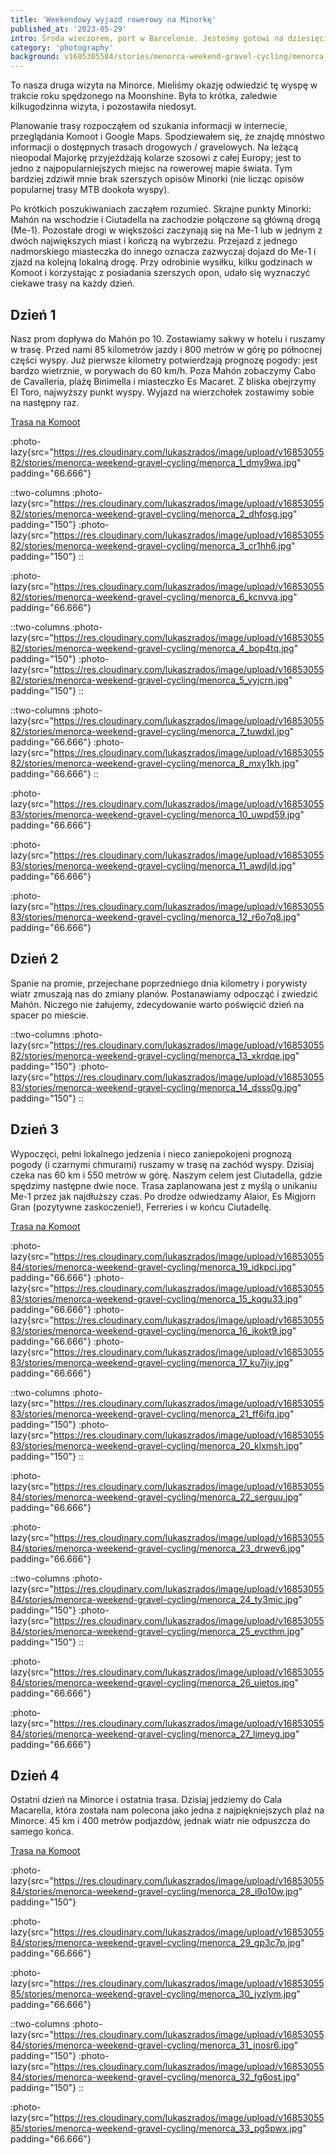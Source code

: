 ```yaml
---
title: 'Weekendowy wyjazd rowerowy na Minorkę'
published_at: '2023-05-29'
intro: Środa wieczorem, port w Barcelonie. Jesteśmy gotowi na dziesięciogodzinną podróż promem. Po zostawieniu rowerów, próbujemy wygodnie się ułożyć w fotelach i złapać trochę snu. Przed nami cztery dni na Minorce. Według prognozy pogody będą one bardzo wietrzne, pochmurne i deszczowe. 
category: 'photography'
background: v1685305584/stories/menorca-weekend-gravel-cycling/menorca_23_drwev6.jpg
---
```


To nasza druga wizyta na Minorce. Mieliśmy okazję odwiedzić tę wyspę w trakcie roku spędzonego na Moonshine. Była to krótka, zaledwie kilkugodzinna wizyta, i pozostawiła niedosyt.

Planowanie trasy rozpocząłem od szukania informacji w internecie, przeglądania Komoot i Google Maps. Spodziewałem się, że znajdę mnóstwo informacji o dostępnych trasach drogowych / gravelowych. Na leżącą nieopodal Majorkę przyjeżdżają kolarze szosowi z całej Europy; jest to jedno z najpopularniejszych miejsc na rowerowej mapie świata. Tym bardziej zdziwił mnie brak szerszych opisów Minorki (nie licząc opisów popularnej trasy MTB dookoła wyspy). 

Po krótkich poszukiwaniach zacząłem rozumieć. Skrajne punkty Minorki: Mahón na wschodzie i Ciutadella na zachodzie połączone są główną drogą (Me-1). Pozostałe drogi w większości zaczynają się na Me-1 lub w jednym z dwóch największych miast i kończą na wybrzeżu. Przejazd z jednego nadmorskiego miasteczka do innego oznacza zazwyczaj dojazd do Me-1 i zjazd na kolejną lokalną drogę. Przy odrobinie wysiłku, kilku godzinach w Komoot i korzystając z posiadania szerszych opon, udało się wyznaczyć ciekawe trasy na każdy dzień.   

## Dzień 1

Nasz prom dopływa do Mahón po 10. Zostawiamy sakwy w hotelu i ruszamy w trasę. Przed nami 85 kilometrów jazdy i 800 metrów w górę po północnej części wyspy. Już pierwsze kilometry potwierdzają prognozę pogody: jest bardzo wietrznie, w porywach do 60 km/h. Poza Mahón zobaczymy Cabo de Cavalleria, plażę Binimella i miasteczko Es Macaret. Z bliska obejrzymy El Toro, najwyższy punkt wyspy. Wyjazd na wierzchołek zostawimy sobie na następny raz. 

[Trasa na Komoot](https://www.komoot.com/tour/1123910116?share_token=a2n8RQQtJrVAmEAoDtphDhVwlcmaIgWIT0WhP25fGGClbXlwt8&ref=wtd)

:photo-lazy{src="https://res.cloudinary.com/lukaszrados/image/upload/v1685305582/stories/menorca-weekend-gravel-cycling/menorca_1_dmy9wa.jpg" padding="66.666"}

::two-columns
:photo-lazy{src="https://res.cloudinary.com/lukaszrados/image/upload/v1685305582/stories/menorca-weekend-gravel-cycling/menorca_2_dhfosg.jpg" padding="150"}
:photo-lazy{src="https://res.cloudinary.com/lukaszrados/image/upload/v1685305582/stories/menorca-weekend-gravel-cycling/menorca_3_cr1hh6.jpg" padding="150"}
::

:photo-lazy{src="https://res.cloudinary.com/lukaszrados/image/upload/v1685305582/stories/menorca-weekend-gravel-cycling/menorca_6_kcnvva.jpg" padding="66.666"}

::two-columns
:photo-lazy{src="https://res.cloudinary.com/lukaszrados/image/upload/v1685305582/stories/menorca-weekend-gravel-cycling/menorca_4_bop4tq.jpg" padding="150"}
:photo-lazy{src="https://res.cloudinary.com/lukaszrados/image/upload/v1685305582/stories/menorca-weekend-gravel-cycling/menorca_5_vyjcrn.jpg" padding="150"}
::

::two-columns
:photo-lazy{src="https://res.cloudinary.com/lukaszrados/image/upload/v1685305582/stories/menorca-weekend-gravel-cycling/menorca_7_tuwdxl.jpg" padding="66.666"}
:photo-lazy{src="https://res.cloudinary.com/lukaszrados/image/upload/v1685305582/stories/menorca-weekend-gravel-cycling/menorca_8_mxy1kh.jpg" padding="66.666"}
::

:photo-lazy{src="https://res.cloudinary.com/lukaszrados/image/upload/v1685305583/stories/menorca-weekend-gravel-cycling/menorca_10_uwpd59.jpg" padding="66.666"}

:photo-lazy{src="https://res.cloudinary.com/lukaszrados/image/upload/v1685305583/stories/menorca-weekend-gravel-cycling/menorca_11_awdjld.jpg" padding="66.666"}

:photo-lazy{src="https://res.cloudinary.com/lukaszrados/image/upload/v1685305583/stories/menorca-weekend-gravel-cycling/menorca_12_r6o7q8.jpg" padding="66.666"}

## Dzień 2

Spanie na promie, przejechane poprzedniego dnia kilometry i porywisty wiatr zmuszają nas do zmiany planów. Postanawiamy odpocząć i zwiedzić Mahón. Niczego nie żałujemy, zdecydowanie warto poświęcić dzień na spacer po mieście.

::two-columns
:photo-lazy{src="https://res.cloudinary.com/lukaszrados/image/upload/v1685305582/stories/menorca-weekend-gravel-cycling/menorca_13_xkrdqe.jpg" padding="150"}
:photo-lazy{src="https://res.cloudinary.com/lukaszrados/image/upload/v1685305583/stories/menorca-weekend-gravel-cycling/menorca_14_dsss0g.jpg" padding="150"}
::

## Dzień 3

Wypoczęci, pełni lokalnego jedzenia i nieco zaniepokojeni prognozą pogody (i czarnymi chmurami) ruszamy w trasę na zachód wyspy. Dzisiaj czeka nas 60 km i 550 metrów w górę. Naszym celem jest Ciutadella, gdzie spędzimy następne dwie noce. Trasa zaplanowana jest z myślą o unikaniu Me-1 przez jak najdłuższy czas. Po drodze odwiedzamy Alaior, Es Migjorn Gran (pozytywne zaskoczenie!), Ferreries i w końcu Ciutadellę. 

[Trasa na Komoot](https://www.komoot.com/tour/1127030023?share_token=adWQjtEITne0Qoz72wIGndmOJu4yjCHsQGDBfKl8Vjsqq7iiDn&ref=wtd)

:photo-lazy{src="https://res.cloudinary.com/lukaszrados/image/upload/v1685305584/stories/menorca-weekend-gravel-cycling/menorca_19_idkpci.jpg" padding="66.666"}
:photo-lazy{src="https://res.cloudinary.com/lukaszrados/image/upload/v1685305583/stories/menorca-weekend-gravel-cycling/menorca_15_kqgu33.jpg" padding="66.666"}
:photo-lazy{src="https://res.cloudinary.com/lukaszrados/image/upload/v1685305583/stories/menorca-weekend-gravel-cycling/menorca_16_jkokt9.jpg" padding="66.666"}
:photo-lazy{src="https://res.cloudinary.com/lukaszrados/image/upload/v1685305583/stories/menorca-weekend-gravel-cycling/menorca_17_ku7jiy.jpg" padding="66.666"}

::two-columns
:photo-lazy{src="https://res.cloudinary.com/lukaszrados/image/upload/v1685305583/stories/menorca-weekend-gravel-cycling/menorca_21_ff6ifq.jpg" padding="150"}
:photo-lazy{src="https://res.cloudinary.com/lukaszrados/image/upload/v1685305583/stories/menorca-weekend-gravel-cycling/menorca_20_klxmsh.jpg" padding="150"}
::

:photo-lazy{src="https://res.cloudinary.com/lukaszrados/image/upload/v1685305584/stories/menorca-weekend-gravel-cycling/menorca_22_serguu.jpg" padding="66.666"}

:photo-lazy{src="https://res.cloudinary.com/lukaszrados/image/upload/v1685305584/stories/menorca-weekend-gravel-cycling/menorca_23_drwev6.jpg" padding="66.666"}

::two-columns
:photo-lazy{src="https://res.cloudinary.com/lukaszrados/image/upload/v1685305584/stories/menorca-weekend-gravel-cycling/menorca_24_ty3mic.jpg" padding="150"}
:photo-lazy{src="https://res.cloudinary.com/lukaszrados/image/upload/v1685305584/stories/menorca-weekend-gravel-cycling/menorca_25_evcthm.jpg" padding="150"}
::

:photo-lazy{src="https://res.cloudinary.com/lukaszrados/image/upload/v1685305584/stories/menorca-weekend-gravel-cycling/menorca_26_uietos.jpg" padding="66.666"}

:photo-lazy{src="https://res.cloudinary.com/lukaszrados/image/upload/v1685305584/stories/menorca-weekend-gravel-cycling/menorca_27_limeyg.jpg" padding="66.666"}

## Dzień 4

Ostatni dzień na Minorce i ostatnia trasa. Dzisiaj jedziemy do Cala Macarella, która została nam polecona jako jedna z najpiękniejszych plaż na Minorce. 45 km i 400 metrów podjazdów, jednak wiatr nie odpuszcza do samego końca.

[Trasa na Komoot](https://www.komoot.com/tour/1129241242?share_token=aYU7ZZHXiqOEWA9VtNsj9znnzpIXQkR0SlxzyXSOFw7wpziBQZ&ref=wtd)

:photo-lazy{src="https://res.cloudinary.com/lukaszrados/image/upload/v1685305584/stories/menorca-weekend-gravel-cycling/menorca_28_i9o10w.jpg" padding="150"}

:photo-lazy{src="https://res.cloudinary.com/lukaszrados/image/upload/v1685305584/stories/menorca-weekend-gravel-cycling/menorca_29_gp3c7p.jpg" padding="66.666"}

:photo-lazy{src="https://res.cloudinary.com/lukaszrados/image/upload/v1685305585/stories/menorca-weekend-gravel-cycling/menorca_30_jyzlym.jpg" padding="66.666"}

::two-columns
:photo-lazy{src="https://res.cloudinary.com/lukaszrados/image/upload/v1685305584/stories/menorca-weekend-gravel-cycling/menorca_31_jnosr6.jpg" padding="150"}
:photo-lazy{src="https://res.cloudinary.com/lukaszrados/image/upload/v1685305584/stories/menorca-weekend-gravel-cycling/menorca_32_fg6ost.jpg" padding="150"}
::

:photo-lazy{src="https://res.cloudinary.com/lukaszrados/image/upload/v1685305585/stories/menorca-weekend-gravel-cycling/menorca_33_pg5pwx.jpg" padding="66.666"}
